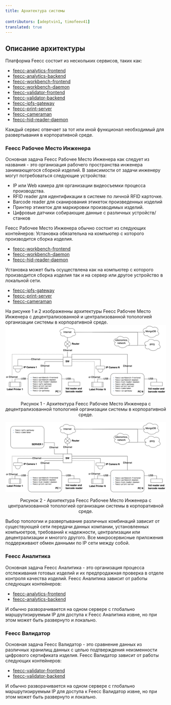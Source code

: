 ```yaml
---
title: Архитектура системы
 
contributors: [adeptvin1, timofeev41]
translated: true
---
```

## Описание архитектуры
Платформа Feecc состоит из нескольких сервисов, таких как:
- [feecc-analytics-frontend](https://github.com/Multi-Agent-io/feecc-analytics-frontend)
- [feecc-analytics-backend](https://github.com/Multi-Agent-io/feecc-analytics-backend)
- [feecc-workbench-frontend](https://github.com/Multi-Agent-io/feecc-workbench-frontend)
- [feecc-workbench-daemon](https://github.com/Multi-Agent-io/feecc-workbench-daemon)
- [feecc-validator-frontend](https://github.com/Multi-Agent-io/feecc-validator-frontend)
- [feecc-validator-backend](https://github.com/Multi-Agent-io/feecc-validator-backend)
- [feecc-ipfs-gateway](https://github.com/Multi-Agent-io/feecc-ipfs-gateway)
- [feecc-print-server](https://github.com/Multi-Agent-io/feecc-print-server)
- [feecc-cameraman](https://github.com/Multi-Agent-io/feecc-cameraman)
- [feecc-hid-reader-daemon](https://github.com/Multi-Agent-io/feecc-hid-reader-daemon)
  
Каждый сервис отвечает за тот или иной функционал необходимый для развертывания в корпоративной среде.

### Feecc Рабочее Место Инженера
Основная задача Feecc Рабочее Место Инженера как следует из названия - это организация рабочего пространства инженера занимающегося сборкой изделий. В зависимости от задачи инженеру могут потребоваться следующие устройства:
- IP или Web камера для организации видеосъемки процесса производства.
- RFID reader для идентификации в системе по личной RFID карточке.
- Barcode reader для сканирования этикеток произведенных изделий
- Принтер этикеток для маркировки производимых изделий. 
- Цифровые датчики собирающие данные с различных устройств/станков
  
Feecc Рабочее Место Инженера обычно состоит из следующих контейнеров:
Установка обязательна на компьютер с которого производится сборка изделия.
- [feecc-workbench-frontend](https://github.com/Multi-Agent-io/feecc-workbench-frontend)
- [feecc-workbench-daemon](https://github.com/Multi-Agent-io/feecc-workbench-daemon)
- [feecc-hid-reader-daemon](https://github.com/Multi-Agent-io/feecc-hid-reader-daemon)

Установка может быть осуществлена как на компьютер с которого производится сборка изделия так и на сервер или другое устройство в локальной сети.
- [feecc-ipfs-gateway](https://github.com/Multi-Agent-io/feecc-ipfs-gateway)
- [feecc-print-server](https://github.com/Multi-Agent-io/feecc-print-server)
- [feecc-cameraman](https://github.com/Multi-Agent-io/feecc-cameraman)

На рисунке 1 и 2 изображенны архитектуры Feecc Рабочее Место Инженера с децентрализованной и централизованной топологией организации системы в корпоративной среде.
![architec1](../images/feecc-system-architecture/picture1.png)

<p align="center">
Рисунок 1 - Архитектура Feecc Рабочее Место Инженера с децентрализованной топологией организации системы в корпоративной среде.
</p>

![architec2](../images/feecc-system-architecture/picture2.png)

<p align="center">
Рисунок 2 - Архитектура Feecc Рабочее Место Инженера с централизованной топологией организации системы в корпоративной среде.
</p>

Выбор топологии и развертывание различных комбинаций зависит от существующей сети передачи данных компании, установленных компьюетров, требований к надежности, централизации или децентрализации и многого другого. Все микросервисные приложения поддерживают обмен данными по IP сети между собой.  

### Feecc Аналитика
Основная задача Feecc Аналитика - это организация процесса отслеживания готовых изделий и их предпродажная проверка в отделе контроля качества изделий.
Feecc Аналитика зависит от работы следующих контейнеров:
- [feecc-analytics-frontend](https://github.com/Multi-Agent-io/feecc-analytics-frontend)
- [feecc-analytics-backend](https://github.com/Multi-Agent-io/feecc-analytics-backend)

И обычно разворачивается на одном сервере с глобально маршрутизируемым IP для доступа к Feecc Аналитика извне, но при этом может быть развернуто и локально. 

### Feecc Валидатор
Основная задача Feecc Валидатор - это сравнение данных из различных хранилищ данных с целью подтверждения неизменности цифрового сертификата изделия. 
Feecc Валидатор зависит от работы следующих контейнеров:
- [feecc-validator-frontend](https://github.com/Multi-Agent-io/feecc-validator-frontend)
- [feecc-validator-backend](https://github.com/Multi-Agent-io/feecc-validator-backend)
  
И обычно разворачивается на одном сервере с глобально маршрутизируемым IP для доступа к Feecc Валидатор извне, но при этом может быть развернуто и локально. 